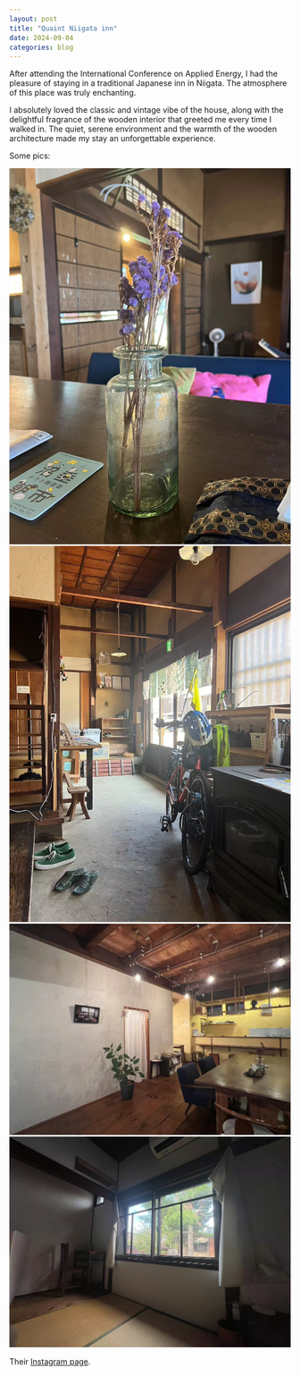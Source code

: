 ```yaml
---
layout: post
title: "Quaint Niigata inn"
date: 2024-09-04
categories: blog
---
```


After attending the International Conference on Applied Energy, I had the pleasure of staying in a traditional Japanese inn in Niigata. The atmosphere of this place was truly enchanting.

I absolutely loved the classic and vintage vibe of the house, along with the delightful fragrance of the wooden interior that greeted me every time I walked in. The quiet, serene environment and the warmth of the wooden architecture made my stay an unforgettable experience.

Some pics:

<!-- 第一排图片并列显示 -->
<div class="image-row">
  <div class="image-column">
    <img src="/blog_images/240904_1.jpg" alt="1" />
  </div>
  <div class="image-column">
    <img src="/blog_images/240904_2.jpg" alt="2" />
  </div>
</div>

<!-- 第二排图片并列显示 -->
<div class="image-row">
  <div class="image-column">
    <img src="/blog_images/240904_3.jpg" alt="3" />
  </div>
  <div class="image-column">
    <img src="/blog_images/240904_4.jpg" alt="4" />
  </div>
</div>

Their [Instagram page](https://www.instagram.com/nuttari_nari/).
